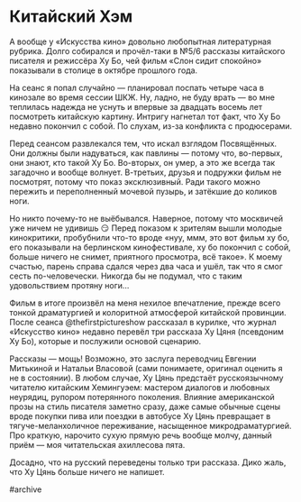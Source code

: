 
# Китайский Хэм

​​А вообще у «Искусства кино» довольно любопытная литературная рубрика. Долго собирался и прочёл-таки в №5/6 рассказы китайского писателя и режиссёра Ху Бо, чей фильм «Слон сидит спокойно» показывали в столице в октябре прошлого года.

На сеанс я попал случайно — планировал поспать четыре часа в кинозале во время сессии ШКЖ. Ну, ладно, не буду врать — во мне теплилась надежда не уснуть и впервые за двадцать восемь лет посмотреть китайскую картину. Интригу нагнетал тот факт, что Ху Бо недавно покончил с собой. По слухам, из-за конфликта с продюсерами. 

Перед сеансом развлекался тем, что искал взглядом Посвящённых. Они должны были надуваться, как павлины — потому что, во-первых, они знают, кто такой Ху Бо. Во-вторых, он умер, а это же всегда так загадочно и вообще волнует. В-третьих, друзья и подружки фильм не посмотрят, потому что показ эксклюзивный. Ради такого можно пережить и переполненный мочевой пузырь, и затёкшие до коликов ноги.

Но никто почему-то не выёбывался. Наверное, потому что москвичей уже ничем не удивишь 😏 Перед показом к зрителям вышли молодые кинокритики, пробубнили что-то вроде «нуу, ммм, это вот фильм ху бо, его показывали на берлинском кинофестивале, ху бо покончил с собой, больше ничего не снимет, приятного просмотра, всё такое». К моему счастью, парень справа сдался через два часа и ушёл, так что я смог сесть по-человечески. Никогда бы не подумал, что с таким удовольствием протяну ноги…

Фильм в итоге произвёл на меня нехилое впечатление, прежде всего тонкой драматургией и колоритной атмосферой китайской провинции. После сеанса @thefirstpictureshow рассказал в курилке, что журнал «Искусство кино» недавно перевёл три рассказа Ху Цяня (псевдоним Ху Бо), которые и послужили основой сценарию.

Рассказы — мощь! Возможно, это заслуга переводчиц Евгении Митькиной и Натальи Власовой (сами понимаете, оригинал оценить я не в состоянии). В любом случае, Ху Цянь предстаёт русскоязычному читателю китайским Хемингуэем: мастером диалогов и любовных неурядиц, рупором потерянного поколения. Влияние американской прозы на стиль писателя заметно сразу, даже самые обычные сцены вроде покупки пива или поездки в автобусе Ху Цянь превращает в тягуче-меланхоличное переживание, насыщенное микродраматургией. Про краткую, нарочито сухую прямую речь вообще молчу, данный приём — моя читательская ахиллесова пята.

Досадно, что на русский переведены только три рассказа. Дико жаль, что Ху Цянь больше ничего не напишет.

#archive